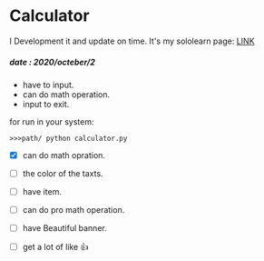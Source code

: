 # Calculator
I Development it and update on time.
It's my sololearn page: [LINK](https://www.sololearn.com/profile/19970244)
##### date : **2020/octeber/2**
- have to input.
- can do math operation.
- input to exit.

for run in your system:
```
>>>path/ python calculator.py
```

- [x] can do math opration.
- [ ] the color of the taxts.
- [ ] have item.
- [ ] can do pro math operation.
- [ ] have Beautiful banner.
- [ ] get a lot of like :+1:
 

